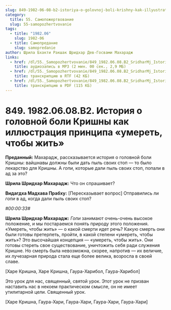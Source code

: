 ```yaml
---
slug: 849-1982-06-08-b2-istoriya-o-golovnoj-boli-krishny-kak-illyustratsiya-printsipa-umeret-chtoby-zhit
category:
  title: 55. Самопожертвование
  slug: 55-samopozhertvovanie
tags:
  - title: "1982.06"
    slug: 1982-06
  - title: Самопредание
    slug: samopredanie
author: Шрила Бхакти Ракшак Шридхар Дев-Госвами Махарадж
links:
  - href: /dl/55._Samopozhertvovanie/849_1982.06.08.B2_SridharMj_Istorija_o_golovnoj_boli_Krishny_kak_illjustracija_principa_umeret_chtoby_zhit.mp3
    title: аудиозапись в MP3 (2 мин. 00 сек., 2,9 МБ)
  - href: /dl/55._Samopozhertvovanie/849_1982.06.08.B2_SridharMj_Istorija_o_golovnoj_boli_Krishny_kak_illjustracija_principa_umeret_chtoby_zhit.rtf
    title: транскрипцию в RTF (42 КБ)
  - href: /dl/55._Samopozhertvovanie/849_1982.06.08.B2_SridharMj_Istorija_o_golovnoj_boli_Krishny_kak_illjustracija_principa_umeret_chtoby_zhit.pdf
    title: транскрипцию в PDF (115 КБ)
---
```


# 849. 1982.06.08.B2. История о головной боли Кришны как иллюстрация принципа «умереть, чтобы жить»

**Преданный:** Махарадж, рассказывается история о головной боли Кришны: вайшнавы должны были дать пыль своих стоп — то было лекарство для Кришны. А *гопи*, которые дали пыль своих стоп, попали в ад за это?

**Шрила Шридхар Махарадж:** Что он спрашивает?

**Видагдха Мадхава Прабху:** [Пересказывает вопрос] Отправились ли *гопи* в ад, когда дали пыль своих стоп?

*#00:00:33#*

**Шрила Шридхар Махарадж:** *Гопи* занимают очень-очень высокое положение, и мы постараемся понять природу этого положения. «Умереть, чтобы жить» — о какой смерти идет речь? Какую смерть они были готовы претерпеть, пройти, в какой степени «умереть, чтобы жить»? Это высочайшая концепция — «умереть, чтобы жить». Они готовы стереть свое существование, уничтожить себя ради служения Кришне. Но смерть была невозможна, скорее, напротив — их величие, их лучезарная природа стала еще более велика, возросла в своей славе.

[Харе Кришна, Харе Кришна, Гаура-Харибол, Гаура-Харибол]

Это урок для нас, священный, святой урок. Этот урок не призван наставить нас в некоем практическом смысле, он не имеет утилитарной цели. Священный урок.

[Харе Кришна, Гаура-Хари, Гаура-Хари, Гаура-Хари, Гаура-Хари]

